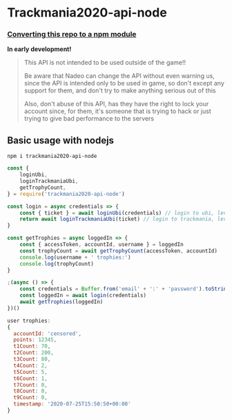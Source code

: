 # Trackmania2020-api-node

### [Converting this repo to a npm module](https://github.com/The-Firexx/trackmania2020apidocumentation)

**In early development!**

> This API is not intended to be used outside of the game!!
>
> Be aware that Nadeo can change the API without even warning us, since the API is intended only to be used in game, so don't except any support for them, and don't try to make anything serious out of this
>
> Also, don't abuse of this API, has they have the right to lock your account since, for them, it's someone that is trying to hack or just trying to give bad performance to the servers

## Basic usage with nodejs

`npm i trackmania2020-api-node`

```javascript
const {
    loginUbi,
    loginTrackmaniaUbi,
    getTrophyCount,
} = require('trackmania2020-api-node')

const login = async credentials => {
    const { ticket } = await loginUbi(credentials) // login to ubi, level 0
    return await loginTrackmaniaUbi(ticket) // login to trackmania, level 1
}

const getTrophies = async loggedIn => {
    const { accessToken, accountId, username } = loggedIn
    const trophyCount = await getTrophyCount(accessToken, accountId)
    console.log(username + ' trophies:')
    console.log(trophyCount)
}

;(async () => {
    const credentials = Buffer.from('email' + ':' + 'password').toString('base64')
    const loggedIn = await login(credentials)
    await getTrophies(loggedIn)
})()
```

```javascript
user trophies:
{
  accountId: 'censored',
  points: 12345,
  t1Count: 70,
  t2Count: 200,
  t3Count: 80,
  t4Count: 2,
  t5Count: 5,
  t6Count: 1,
  t7Count: 0,
  t8Count: 0,
  t9Count: 0,
  timestamp: '2020-07-25T15:50:50+00:00'
}
```
